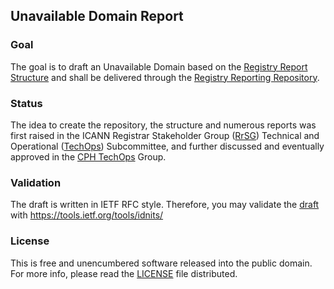 ## Unavailable Domain Report

### Goal
The goal is to draft an Unavailable Domain based on the [Registry Report Structure] and shall be delivered through the [Registry Reporting Repository].

### Status
The idea to create the repository, the structure and numerous reports was first raised in the ICANN Registrar Stakeholder Group ([RrSG]) Technical and Operational ([TechOps]) Subcommittee, and further discussed and eventually approved in the [CPH TechOps] Group.

### Validation
The draft is written in IETF RFC style. Therefore, you may validate the [draft] with https://tools.ietf.org/tools/idnits/

### License
This is free and unencumbered software released into the public domain. For more info, please read the [LICENSE] file distributed.

[RrSG]: http://icannregistrars.org
[TechOps]: http://icannregistrars.org/techops-sub-committee/
[CPH TechOps]: https://bestpractice.domains
[LICENSE]: /LICENSE
[Registry Reporting Repository]: https://github.com/seitsu/registry-reporting-repository
[Registry Report Structure]: https://github.com/seitsu/registry-report-structure
[draft]: /draft-sattler-unavailable-domain-report.txt
